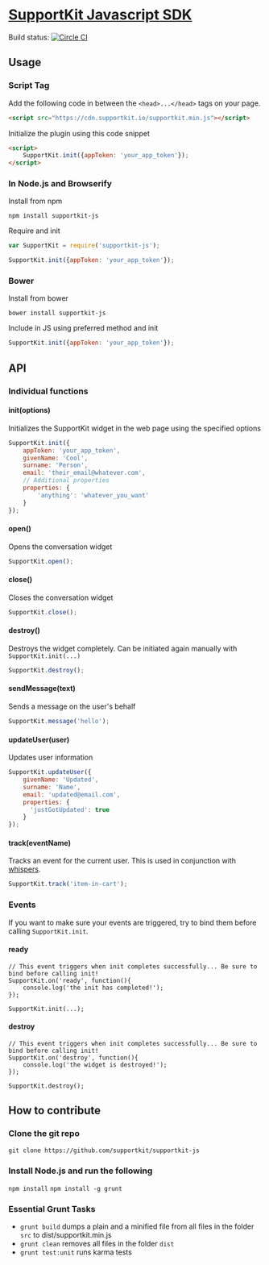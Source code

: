 # [SupportKit Javascript SDK](supportkit.io)
Build status: [![Circle CI](https://circleci.com/gh/supportkit/supportkit-js.svg?style=svg)](https://circleci.com/gh/supportkit/supportkit-js)
## Usage

### Script Tag

Add the following code in between the ```<head>...</head>``` tags on your page.

```html
<script src="https://cdn.supportkit.io/supportkit.min.js"></script>
```

Initialize the plugin using this code snippet

```html
<script>
    SupportKit.init({appToken: 'your_app_token'});
</script>
```

### In Node.js and Browserify

Install from npm

```
npm install supportkit-js
```

Require and init

```javascript
var SupportKit = require('supportkit-js');

SupportKit.init({appToken: 'your_app_token'});
```

### Bower

Install from bower

```
bower install supportkit-js
```

Include in JS using preferred method and init

```javascript
SupportKit.init({appToken: 'your_app_token'});
```

## API

### Individual functions

#### init(options)
Initializes the SupportKit widget in the web page using the specified options

```javascript
SupportKit.init({
    appToken: 'your_app_token',
    givenName: 'Cool',
    surname: 'Person',
    email: 'their_email@whatever.com',
    // Additional properties
    properties: {
        'anything': 'whatever_you_want'    
    }
});
```

#### open()
Opens the conversation widget

```javascript
SupportKit.open();
```

#### close()
Closes the conversation widget

```javascript
SupportKit.close();
```

#### destroy()
Destroys the widget completely. Can be initiated again manually with `SupportKit.init(...)`

```javascript
SupportKit.destroy();
```

#### sendMessage(text)
Sends a message on the user's behalf

```javascript
SupportKit.message('hello');
```

#### updateUser(user)
Updates user information

```javascript
SupportKit.updateUser({
    givenName: 'Updated',
    surname: 'Name',
    email: 'updated@email.com',
    properties: {
      'justGotUpdated': true
    }
});
```

#### track(eventName)
Tracks an event for the current user. This is used in conjunction with [whispers](http://docs.supportkit.io/#how-do-whispers-work).

```javascript
SupportKit.track('item-in-cart');
```

### Events
If you want to make sure your events are triggered, try to bind them before calling `SupportKit.init`.

#### ready
```
// This event triggers when init completes successfully... Be sure to bind before calling init!
SupportKit.on('ready', function(){
    console.log('the init has completed!');
});

SupportKit.init(...);
```

#### destroy
```
// This event triggers when init completes successfully... Be sure to bind before calling init!
SupportKit.on('destroy', function(){
    console.log('the widget is destroyed!');
});

SupportKit.destroy();
```

## How to contribute

### Clone the git repo
```git clone https://github.com/supportkit/supportkit-js```

### Install Node.js and run the following

```npm install```
```npm install -g grunt```

### Essential Grunt Tasks

* ```grunt build``` dumps a plain and a minified file from all files in the folder ```src``` to dist/supportkit.min.js
* ```grunt clean``` removes all files in the folder ```dist```
* ```grunt test:unit``` runs karma tests
